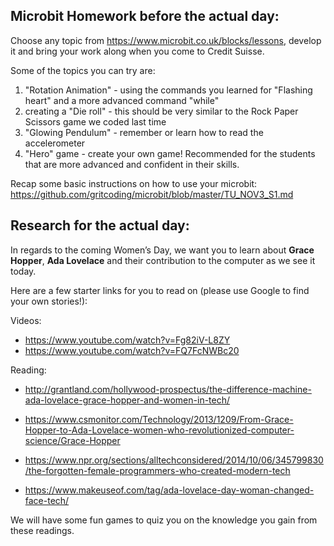 ## Microbit Homework before the actual day:

Choose any topic from https://www.microbit.co.uk/blocks/lessons, develop it and bring your work along when you come to Credit Suisse.

Some of the topics you can try are:
1. "Rotation Animation" - using the commands you learned for "Flashing heart" and a more advanced command "while"
2. creating a "Die roll" - this should be very similar to the Rock Paper Scissors game we coded last time
3. "Glowing Pendulum" - remember or learn how to read the accelerometer
4. "Hero" game - create your own game! Recommended for the students that are more advanced and confident in their skills.

Recap some basic instructions on how to use your microbit: https://github.com/gritcoding/microbit/blob/master/TU_NOV3_S1.md      

## Research for the actual day:  

In regards to the coming Women’s Day, we want you to learn about **Grace Hopper**, **Ada Lovelace** and their contribution to the computer as we see it today.

Here are a few starter links for you to read on (please use Google to find your own stories!):

Videos:

* https://www.youtube.com/watch?v=Fg82iV-L8ZY
* https://www.youtube.com/watch?v=FQ7FcNWBc20

Reading:

* http://grantland.com/hollywood-prospectus/the-difference-machine-ada-lovelace-grace-hopper-and-women-in-tech/

* https://www.csmonitor.com/Technology/2013/1209/From-Grace-Hopper-to-Ada-Lovelace-women-who-revolutionized-computer-science/Grace-Hopper

* https://www.npr.org/sections/alltechconsidered/2014/10/06/345799830/the-forgotten-female-programmers-who-created-modern-tech

* https://www.makeuseof.com/tag/ada-lovelace-day-woman-changed-face-tech/

 

We will have some fun games to quiz you on the knowledge you gain from these readings.

 
